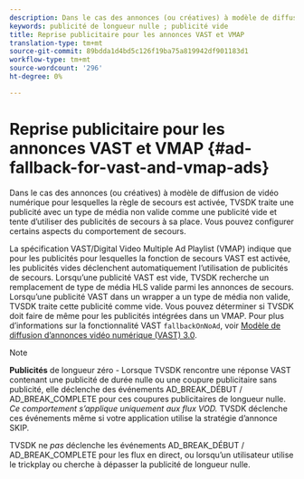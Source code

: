 ```yaml
---
description: Dans le cas des annonces (ou créatives) à modèle de diffusion de vidéo numérique pour lesquelles la règle de secours est activée, TVSDK traite une publicité avec un type de média non valide comme une publicité vide et tente d’utiliser des publicités de secours à sa place. Vous pouvez configurer certains aspects du comportement de secours.
keywords: publicité de longueur nulle ; publicité vide
title: Reprise publicitaire pour les annonces VAST et VMAP
translation-type: tm+mt
source-git-commit: 89bdda1d4bd5c126f19ba75a819942df901183d1
workflow-type: tm+mt
source-wordcount: '296'
ht-degree: 0%

---
```



# Reprise publicitaire pour les annonces VAST et VMAP {#ad-fallback-for-vast-and-vmap-ads}

Dans le cas des annonces (ou créatives) à modèle de diffusion de vidéo numérique pour lesquelles la règle de secours est activée, TVSDK traite une publicité avec un type de média non valide comme une publicité vide et tente d’utiliser des publicités de secours à sa place. Vous pouvez configurer certains aspects du comportement de secours.

La spécification VAST/Digital Video Multiple Ad Playlist (VMAP) indique que pour les publicités pour lesquelles la fonction de secours VAST est activée, les publicités vides déclenchent automatiquement l’utilisation de publicités de secours. Lorsqu’une publicité VAST est vide, TVSDK recherche un remplacement de type de média HLS valide parmi les annonces de secours. Lorsqu’une publicité VAST dans un wrapper a un type de média non valide, TVSDK traite cette publicité comme vide. Vous pouvez déterminer si TVSDK doit faire de même pour les publicités intégrées dans un VMAP. Pour plus d’informations sur la fonctionnalité VAST `fallbackOnNoAd`, voir [Modèle de diffusion d’annonces vidéo numérique (VAST) 3.0](https://www.iab.net/guidelines/508676/digitalvideo/vsuite/vast).

>[!NOTE]
>
>**Publicités**  de longueur zéro - Lorsque TVSDK rencontre une réponse VAST contenant une publicité de durée nulle ou une coupure publicitaire sans publicité, elle déclenche des événements AD_BREAK_DÉBUT / AD_BREAK_COMPLETE pour ces coupures publicitaires de longueur nulle. *Ce comportement s’applique uniquement aux flux VOD.* TVSDK déclenche ces événements même si votre application utilise la stratégie d’annonce SKIP.
>
>TVSDK ne *pas* déclenche les événements AD_BREAK_DÉBUT / AD_BREAK_COMPLETE pour les flux en direct, ou lorsqu’un utilisateur utilise le trickplay ou cherche à dépasser la publicité de longueur nulle.